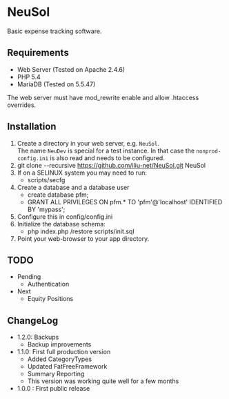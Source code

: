# NeuSol

Basic expense tracking software.

## Requirements

- Web Server (Tested on Apache 2.4.6)
- PHP 5.4
- MariaDB (Tested on 5.5.47)

The web server must have mod_rewrite enable and allow .htaccess overrides.


## Installation

1. Create a directory in your web server, e.g. `NeuSol`.  
   The name `NeuDev` is special for a test instance.  In that case the
   `nonprod-config.ini` is also read and needs to be configured.
2. git clone --recursive https://github.com/iliu-net/NeuSol.git NeuSol
3. If on a SELINUX system you may need to run:
   - scripts/secfg
4. Create a database and a database user
   - create database pfm;
   - GRANT ALL PRIVILEGES ON pfm.* TO 'pfm'@'localhost' IDENTIFIED BY 'mypass';
5. Configure this in config/config.ini
6. Initialize the database schema:
   - php index.php /restore scripts/init.sql
7. Point your web-browser to your app directory.

## TODO

- Pending
  - Authentication
- Next
  - Equity Positions

## ChangeLog

- 1.2.0: Backups
  - Backup improvements
- 1.1.0: First full production version
  - Added CategoryTypes
  - Updated FatFreeFramework
  - Summary Reporting
  - This version was working quite well for a few months
- 1.0.0 : First public release
